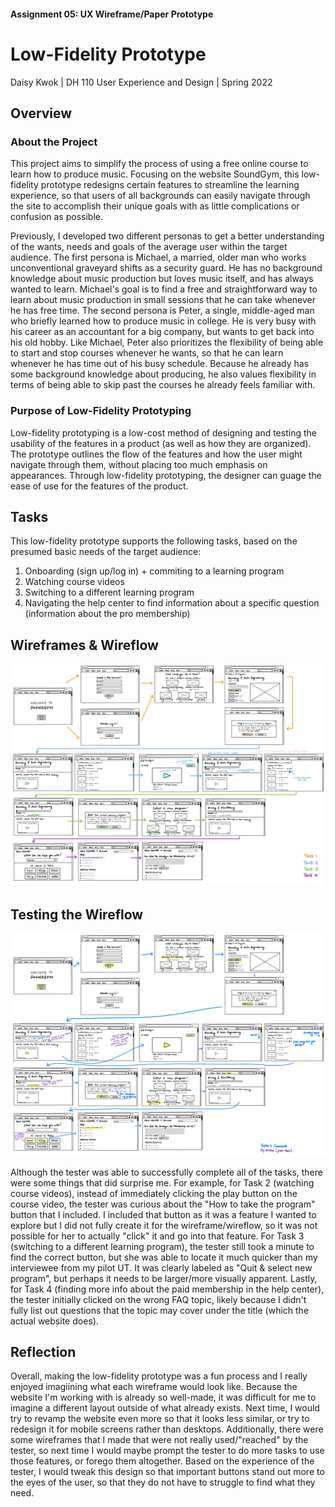 #### Assignment 05: UX Wireframe/Paper Prototype
# Low-Fidelity Prototype
Daisy Kwok | DH 110 User Experience and Design | Spring 2022

## Overview 
### About the Project
This project aims to simplify the process of using a free online course to learn how to produce music. Focusing on the website SoundGym, this low-fidelity prototype redesigns certain features to streamline the learning experience, so that users of all backgrounds can easily navigate through the site to accomplish their unique goals with as little complications or confusion as possible.  

Previously, I developed two different personas to get a better understanding of the wants, needs and goals of the average user within the target audience. The first persona is Michael, a married, older man who works unconventional graveyard shifts as a security guard. He has no background knowledge about music production but loves music itself, and has always wanted to learn. Michael's goal is to find a free and straightforward way to learn about music production in small sessions that he can take whenever he has free time. The second persona is Peter, a single, middle-aged man who briefly learned how to produce music in college. He is very busy with his career as an accountant for a big company, but wants to get back into his old hobby. Like Michael, Peter also prioritizes the flexibility of being able to start and stop courses whenever he wants, so that he can learn whenever he has time out of his busy schedule. Because he already has some background knowledge about producing, he also values flexibility in terms of being able to skip past the courses he already feels familiar with.

### Purpose of Low-Fidelity Prototyping
Low-fidelity prototyping is a low-cost method of designing and testing the usability of the features in a product (as well as how they are organized). The prototype outlines the flow of the features and how the user might navigate through them, without placing too much emphasis on appearances. Through low-fidelity prototyping, the designer can guage the ease of use for the features of the product. 

## Tasks 
This low-fidelity prototype supports the following tasks, based on the presumed basic needs of the target audience:
1. Onboarding (sign up/log in) + commiting to a learning program
2. Watching course videos
3. Switching to a different learning program
4. Navigating the help center to find information about a specific question (information about the pro membership) 

## Wireframes & Wireflow
<img src="wireflow.jpg" alt="drawing" width="900"/>

## Testing the Wireflow
<img src="wireflowTest.jpg" alt="drawing" width="900"/>

Although the tester was able to successfully complete all of the tasks, there were some things that did surprise me. For example, for Task 2 (watching course videos), instead of immediately clicking the play button on the course video, the tester was curious about the "How to take the program" button that I included. I included that button as it was a feature I wanted to explore but I did not fully create it for the wireframe/wireflow, so it was not possible for her to actually "click" it and go into that feature. For Task 3 (switching to a different learning program), the tester still took a minute to find the correct button, but she was able to locate it much quicker than my interviewee from my pilot UT. It was clearly labeled as "Quit & select new program", but perhaps it needs to be larger/more visually apparent. Lastly, for Task 4 (finding more info about the paid membership in the help center), the tester initially clicked on the wrong FAQ topic, likely because I didn't fully list out questions that the topic may cover under the title (which the actual website does).

## Reflection
Overall, making the low-fidelity prototype was a fun process and I really enjoyed imagiining what each wireframe would look like. Because the website I'm working with is already so well-made, it was difficult for me to imagine a different layout outside of what already exists. Next time, I would try to revamp the website even more so that it looks less similar, or try to redesign it for mobile screens rather than desktops. Additionally, there were some wireframes that I made that were not really used/"reached" by the tester, so next time I would maybe prompt the tester to do more tasks to use those features, or forego them altogether. Based on the experience of the tester, I would tweak this design so that important buttons stand out more to the eyes of the user, so that they do not have to struggle to find what they need.
